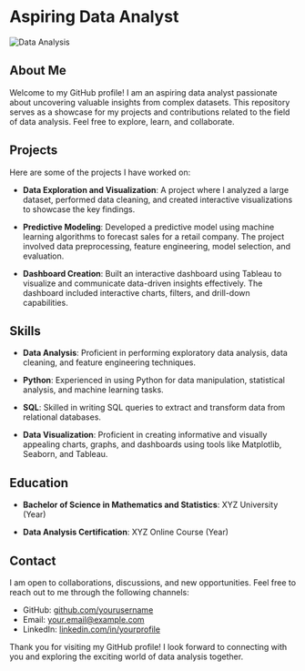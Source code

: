 # Aspiring Data Analyst

![Data Analysis](https://camo.githubusercontent.com/649b98376a27e261f6093c28759d3e0057e94011aa1c0f3f0bf1f16fd8e846f8/68747470733a2f2f6d65646961302e67697068792e636f6d2f6d656469612f336f4b49504571444755554c7045553061512f67697068792e6769663f6369643d6563663035653437336876656b6b6d627a326334366f7a7967656b726733796875366d70656f683562796e776d6b6263267269643d67697068792e6769662663743d67)

## About Me

Welcome to my GitHub profile! I am an aspiring data analyst passionate about uncovering valuable insights from complex datasets. This repository serves as a showcase for my projects and contributions related to the field of data analysis. Feel free to explore, learn, and collaborate.

## Projects

Here are some of the projects I have worked on:

- **Data Exploration and Visualization**: A project where I analyzed a large dataset, performed data cleaning, and created interactive visualizations to showcase the key findings.

- **Predictive Modeling**: Developed a predictive model using machine learning algorithms to forecast sales for a retail company. The project involved data preprocessing, feature engineering, model selection, and evaluation.

- **Dashboard Creation**: Built an interactive dashboard using Tableau to visualize and communicate data-driven insights effectively. The dashboard included interactive charts, filters, and drill-down capabilities.

## Skills

- **Data Analysis**: Proficient in performing exploratory data analysis, data cleaning, and feature engineering techniques.

- **Python**: Experienced in using Python for data manipulation, statistical analysis, and machine learning tasks.

- **SQL**: Skilled in writing SQL queries to extract and transform data from relational databases.

- **Data Visualization**: Proficient in creating informative and visually appealing charts, graphs, and dashboards using tools like Matplotlib, Seaborn, and Tableau.

## Education

- **Bachelor of Science in Mathematics and Statistics**: XYZ University (Year)

- **Data Analysis Certification**: XYZ Online Course (Year)

## Contact

I am open to collaborations, discussions, and new opportunities. Feel free to reach out to me through the following channels:

- GitHub: [github.com/yourusername](https://github.com/yourusername)
- Email: [your.email@example.com](mailto:your.email@example.com)
- LinkedIn: [linkedin.com/in/yourprofile](https://www.linkedin.com/in/yourprofile)

Thank you for visiting my GitHub profile! I look forward to connecting with you and exploring the exciting world of data analysis together.
